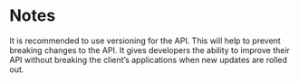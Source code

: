 # Notes

It is recommended to use versioning for the API. This will help to prevent breaking changes to the API. It gives developers the ability to improve their API without breaking the client’s applications when new updates are rolled out.
